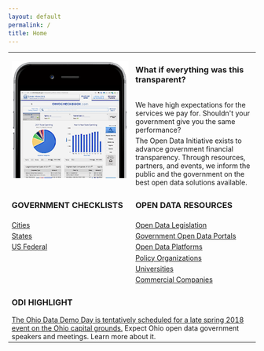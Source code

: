 ```yaml
---
layout: default
permalink: /
title: Home
---
```

<table align="center">
	<tr>
		<td rowspan="3"><img src="/assets/img/ohiocheckbook-iphone6-spacegrey-portrait-small.png" alt="ohioschool-iphone6"></td>
	</tr>
	<tr>
		<td><h3>What if everything was this transparent?</h3><br /> We have high expectations for the services we pay for. Shouldn't your government give you the same performance?</td>
	</tr>
	<tr>
		<td>The Open Data Initiative exists to advance government financial transparency. Through resources, partners, and events, we inform the public and the government on the best open data solutions available.</td>
	</tr>
	<tr>
		<td width="50%"><h3>GOVERNMENT CHECKLISTS</h3></td>
		<td width="50%"><h3>OPEN DATA RESOURCES</h3></td>
	</tr>
	<tr>
		<td width="50%"><a href="/resources#cities">Cities</a></td>
		<td width="50%"><a href="/legislation">Open Data Legislation</a></td>
	</tr>
	<tr>
		<td width="50%"><a href="/resources#states">States</a></td>
		<td width="50%"><a href="/transparency">Government Open Data Portals</a></td>
	</tr>
	<tr>
		<td width="20%"><a href="/resources#us-federal">US Federal</a></td>
		<td width="50%"><a href="/resources#open-data-platforms">Open Data Platforms</a></td>
	</tr>
	<tr>
		<td width="20%"></td>
		<td width="50%"><a href="/resources#policy-organizations">Policy Organizations</a></td>
	</tr>
	<tr>
		<td width="20%"></td>
		<td width="20%"><a href="/resources#universities">Universities</a></td>
	</tr>
	<tr>
		<td width="20%"></td>
		<td width="20%"><a href="/resources#commercial-companies">Commercial Companies</a></td>
	</tr>
	 <tr>
		 <td colspan="5"><h3>ODI HIGHLIGHT</h3> 
		 <a href="/events/2018-05-23-ohio-data-demo-day/">The Ohio Data Demo Day is tentatively scheduled for a late spring 2018 event on the Ohio capital grounds.</a> Expect Ohio open data government speakers and meetings. Learn more about it.</td>
	</tr>

